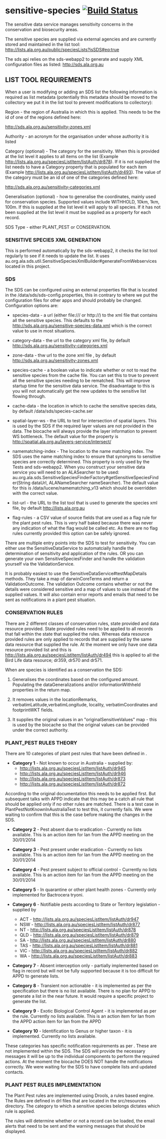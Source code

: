 # sensitive-species   [![Build Status](https://travis-ci.org/AtlasOfLivingAustralia/sensitive-species.svg?branch#master)](https://travis-ci.org/AtlasOfLivingAustralia/sensitive-species)


The sensitive data service manages sensitivity concerns in the conservation and biosecurity areas.

The sensitive species are supplied via external agencies and are currently stored and maintained in the list tool:
http://lists.ala.org.au/public/speciesLists?isSDS#eq:true

The sds api relies on the sds-webapp2 to generate and supply XML configuration files as listed:
http://sds.ala.org.au

## LIST TOOL REQUIREMENTS

When a user is modifying or adding an SDS list the following information is required as list metadata (potentially
this metadata should be moved to the collectory we put it in the list tool to prevent modifications to collectory):

Region - the region of Australia in which this is applied.  This needs to be the id of one of the regions defined here:

http://sds.ala.org.au/sensitivity-zones.xml

Authority - an acronym for the organisation under whose authority it is listed

Category (optional) - The category for the sensitivity. When this is provided at the list level it applies to all items
on the list (Example http://lists.ala.org.au/speciesListItem/listAuth/dr878).  If it is not supplied the list needs to have
a Category property that is populated for each item (Example
http://lists.ala.org.au/speciesListItem/listAuth/dr493).  The value of the category must be an id of one of the categories
defined here:

http://sds.ala.org.au/sensitivity-categories.xml

Generalisation (optional) - how to generalise the coordinates, mainly used for conservation species. Supported values include
WITHHOLD, 10km, 1km, 100m.  If this is supplied at the list level it will apply to all species. If it has not been supplied
 at the list level it must be supplied as a property for each record.

SDS Type - either PLANT_PEST or CONSERVATION.

### SENSITIVE SPECIES XML GENERATION
This is performed automatically by the sds-webapp2, it checks the list tool regularly to see if it needs to update the list.
It uses au.org.ala.sds.util.SensitiveSpeciesXmlBuilder#generateFromWebservices
located in this project.

### SDS
The SDS can be configured using an external properties file that is located in the /data/sds/sds-config.properties, this in contrary
to where we put the configuration files for other apps and should probably be changed. Configuration options are:

 * species-data - a url (either file:/// or http://) to the xml file that contains all the sensitive species. This defaults
               to the http://sds.ala.org.au/sensitive-species-data.xml which is the correct value to use in most situations.
 * category-data - the url to the category xml file, by default http://sds.ala.org.au/sensitivity-categories.xml

 * zone-data - thw url to the zone xml file , by default http://sds.ala.org.au/sensitivity-zones.xml

 * species-cache - a boolean value to indicate whether or not to read the sensitive species from the cache file. You can set
this to true to prevent all the sensitive species needing to be rematched. This will improve startup time for the sensitive
data service. The disadvantage to this is you will not automatically get the new updates to the sensitive list flowing through.

 * cache-data - the location in which to cache the sensitive species data, by default /data/sds/species-cache.ser

 * spatial-layer-ws - the URL to test for intersection of spatial layers. This is used by the SDS if the required layer values
are not provided in the data.  The biocache will always provide the layer information to prevent WS bottleneck. The default
value for the property is http://spatial.ala.org.au/layers-service/intersect/

 * namematching-index - The location to the name matching index. The SDS uses the name matching index to ensure that synonyms
to sensitive species are correctly determined. This property is only used by the Tests and sds-webapp2.  When you construct
your sensitive data service you will need to an ALASearcher to be used:
au.org.ala.sds.SensitiveSpeciesFinderFactory#getSensitiveSpeciesFinder(String dataUrl, ALANameSearcher nameSearcher).  The
default value for this is /data/lucene/namematching_v13 which should be overridden with the correct value.

 * list-url - the URL to the list tool that is used to generate the species xml file, by default http://lists.ala.org.au

 * flag-rules - a CSV value of source fields that are used as a flag rule for the plant pest rules. This is very half baked
because there was never any indication of what the flag would be called etc.  As there are no flag rules currently provided
this option can be safely ignored.

There are multiple entry points into the SDS to test for sensitivity. You can either use the SensitiveDataService to automatcially
handle the determination of sensitivity and application of the rules.  OR you can generate your own SensitiveSpeciesFinder
and handle the validation yourself via the ValidationService.

It is probably easiest to use the SensitiveDataService#testMapDetails methods. They take a map of darwinCoreTerms and return a
ValidationOutcome. The validation Outcome contains whether or not the details were considered sensitive and a map of values
to use instead of the supplied values. It will also contain error reports and emails that need to be sent as notifications
in a plant pest situation.

### CONSERVATION RULES ###
There are 2 different classes of conservation rules, state provided and data resource provided. State provided rules need
to be applied to all records that fall within the state that supplied the rules.  Whereas data resource provided rules
are only applied to records that are supplied by the same data resource that supplied the rule.  At the moment we only
have one data resource provided list and this is http://lists.ala.org.au/speciesListItem/listAuth/dr494 this is applied to
all the Bird Life data resource; dr359, dr570 and dr571.

When are species is identified as a conservation the SDS:
1. Generalises the coordinates based on the configured amount. Populating the dataGeneralizations and/or informationWithheld
properties in the return map.

2. It removes values in the locationRemarks, verbatimLatitude,verbatimLongitude, locality, verbatimCoordinates and footprintWKT
fields.

3. It supplies the original values in an "originalSensitiveValues" map - this is used by the biocache so that the original
values can be provided under the correct authority.

### PLANT_PEST RULES THEORY ###
There are 10 categories of plant pest rules that have been defined in <TO DO LINK TO PDF doc>.

* **Category 1** - Not known to occur in Australia - supplied by:
  * http://lists.ala.org.au/speciesListItem/listAuth/dr945
  * http://lists.ala.org.au/speciesListItem/listAuth/dr946
  * http://lists.ala.org.au/speciesListItem/listAuth/dr873
  * http://lists.ala.org.au/speciesListItem/listAuth/dr872

According to the original documentation this needs to be applied first. But subsequent talks with APPD indicate that this
may be a catch all rule that should be applied only if no other rules are matched. There is a test case in
PlantPestNotKnownInAustraliaTest to test this, it currently fails. We were waiting to confirm that this is the case before
making the changes in the SDS.

* **Category 2** - Pest absent due to eradication - Currently no lists available. This is an action item for Ian from the APPD
meeting on the 30/01/2014

* **Category 3** - Pest present under eradication - Currently no lists available. This is an action item for Ian from the APPD
meeting on the 30/01/2014

* **Category 4** - Pest present subject to official control - Currently no lists available. This is an action item for Ian from the APPD
meeting on the 30/01/2014

* **Category 5** - In quarantine or other plant health zones - Currently only implemented for Bactrocera tryoni.

* **Category 6** - Notifiable pests according to State or Territory legislation - supplied by
  * ACT - http://lists.ala.org.au/speciesListItem/listAuth/dr947
  * NSW - http://lists.ala.org.au/speciesListItem/listAuth/dr877
  * NT - http://lists.ala.org.au/speciesListItem/listAuth/dr878
  * QLD - http://lists.ala.org.au/speciesListItem/listAuth/dr879
  * SA - http://lists.ala.org.au/speciesListItem/listAuth/dr880
  * TAS - http://lists.ala.org.au/speciesListItem/listAuth/dr881
  * VIC - http://lists.ala.org.au/speciesListItem/listAuth/dr882
  * WA - http://lists.ala.org.au/speciesListItem/listAuth/dr883

* **Category 7** - Absent interception only - partially implemented based on flag in record but will not be fully supported because
it is too difficult for APPD to generate lists.

* **Category 8** - Transient non actionable - it is implemented as per the specification but there is no list available. There
is no plan for APPD to generate a list in the near future. It would require a specific project to generate the list.

* **Category 9** - Exotic Biological Control Agent - it is implemented as per the rule. Currently no lists available. This is an
action item for Ian from the APPD action item for Ian from the APPD

* **Category 10** - Identification to Genus or higher taxon - it is implemented. Currently no lists available.

These categories has specific notification requirements as per <TO DO link to XLSX document>.  These are not implemented
within the SDS. The SDS will provide the necessary messages it will be up to the individual components to perform the required
actions. At the moment the biocache DOES NOT handle the notifications correctly.  We were waiting for the SDS to have complete
lists and updated contacts.

### PLANT PEST RULES IMPLEMENTATION ###

The Plant Pest rules are implemented using Drools, a rules based engine. The Rules are defined in drl files that are
located in the src/resources directory.  The category to which a sensitive species belongs dictates which rule is applied.

The rules will determine whether or not a record can be loaded, the email alerts that need to be sent and the warning
messages that should be displayed.
